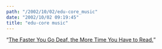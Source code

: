 ```yaml
---
path: "/2002/10/02/edu-core_music" 
date: "2002/10/02 09:19:45" 
title: "edu-core music" 
---
```

<p><q><a href="http://www.strangehorizons.com/2002/20020930/bloodhag.shtml">The Faster You Go Deaf, the More Time You Have to Read.</a></q></p>